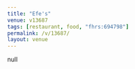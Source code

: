 ```yaml
---
title: "Efe's"
venue: v13687
tags: [restaurant, food, "fhrs:694798"]
permalink: /v/13687/
layout: venue
---
```

null
